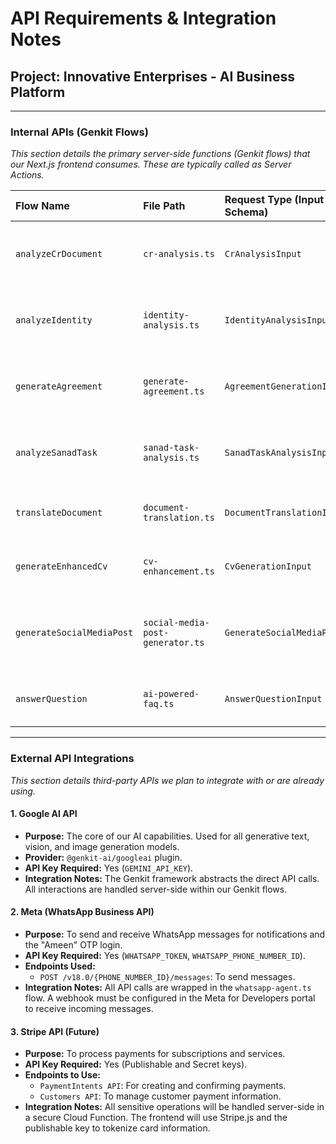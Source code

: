 
# API Requirements & Integration Notes

## Project: Innovative Enterprises - AI Business Platform

---

### Internal APIs (Genkit Flows)
*This section details the primary server-side functions (Genkit flows) that our Next.js frontend consumes. These are typically called as Server Actions.*

| Flow Name                 | File Path                       | Request Type (Input Schema)                               | Response Type (Output Schema)                                | Description                                       |
| :------------------------ | :------------------------------ | :-------------------------------------------------------- | :----------------------------------------------------------- | :------------------------------------------------ |
| `analyzeCrDocument`       | `cr-analysis.ts`                | `CrAnalysisInput`                                         | `CrAnalysisOutput`                                           | Extracts structured data from a CR document.      |
| `analyzeIdentity`         | `identity-analysis.ts`          | `IdentityAnalysisInput`                                   | `IdentityAnalysisOutput`                                     | Extracts data from ID cards and passports.        |
| `generateAgreement`       | `generate-agreement.ts`         | `AgreementGenerationInput`                                | `AgreementGenerationOutput`                                  | Generates NDA and Service Agreement drafts.       |
| `analyzeSanadTask`        | `sanad-task-analysis.ts`        | `SanadTaskAnalysisInput`                                  | `SanadTaskAnalysisOutput`                                    | Determines required documents for a Sanad task.   |
| `translateDocument`       | `document-translation.ts`       | `DocumentTranslationInput`                                | `DocumentTranslationOutput`                                  | Translates an uploaded document.                  |
| `generateEnhancedCv`      | `cv-enhancement.ts`             | `CvGenerationInput`                                       | `CvGenerationOutput`                                         | Rewrites a CV and generates a cover letter.       |
| `generateSocialMediaPost` | `social-media-post-generator.ts`| `GenerateSocialMediaPostInput`                            | `GenerateSocialMediaPostOutput`                              | Creates social media content for multiple platforms.|
| `answerQuestion`          | `ai-powered-faq.ts`             | `AnswerQuestionInput`                                     | `AnswerQuestionOutput`                                       | Powers the main FAQ chatbot (Aida).               |

---

### External API Integrations
*This section details third-party APIs we plan to integrate with or are already using.*

#### 1. Google AI API
- **Purpose:** The core of our AI capabilities. Used for all generative text, vision, and image generation models.
- **Provider:** `@genkit-ai/googleai` plugin.
- **API Key Required:** Yes (`GEMINI_API_KEY`).
- **Integration Notes:** The Genkit framework abstracts the direct API calls. All interactions are handled server-side within our Genkit flows.

#### 2. Meta (WhatsApp Business API)
- **Purpose:** To send and receive WhatsApp messages for notifications and the "Ameen" OTP login.
- **API Key Required:** Yes (`WHATSAPP_TOKEN`, `WHATSAPP_PHONE_NUMBER_ID`).
- **Endpoints Used:**
  - `POST /v18.0/{PHONE_NUMBER_ID}/messages`: To send messages.
- **Integration Notes:** All API calls are wrapped in the `whatsapp-agent.ts` flow. A webhook must be configured in the Meta for Developers portal to receive incoming messages.

#### 3. Stripe API (Future)
- **Purpose:** To process payments for subscriptions and services.
- **API Key Required:** Yes (Publishable and Secret keys).
- **Endpoints to Use:**
  - `PaymentIntents API`: For creating and confirming payments.
  - `Customers API`: To manage customer payment information.
- **Integration Notes:** All sensitive operations will be handled server-side in a secure Cloud Function. The frontend will use Stripe.js and the publishable key to tokenize card information.
